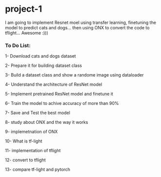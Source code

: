 # project-1
I am going to implement Resnet moel using transfer learning, finetuning the model to predict cats and dogs... then using ONX to convert the code to tflight...
Awesome :)))



### To Do List:

1- Download cats and dogs dataset

2- Prepare it for building dataset class

3- Build a dataset class and show a randome image using dataloader

4- Understand the architecture of ResNet model

5- Implement pretrained ResNet model and finetune it

6- Train the model to achive accuracy of more than 90%

7- Save and Test the best model

8- study about ONX and the way it works

9- implemetnation of ONX

10- What is tf-light

11- implementation of tflight

12- convert to tflight

13- compare tf-light and pytorch
